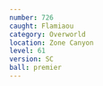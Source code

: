 ```yaml
---
number: 726
caught: Flamiaou
category: Overworld
location: Zone Canyon
level: 61
version: SC
ball: premier
---
```

